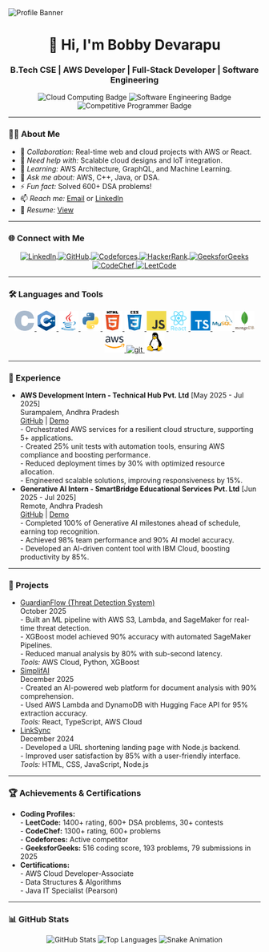 <!DOCTYPE html>
<html lang="en">
<head>
  <meta charset="UTF-8">
  <meta name="viewport" content="width=device-width, initial-scale=1.0">
  <link href="https://fonts.googleapis.com/css2?family=Poppins:wght@300;400;600&display=swap" rel="stylesheet">
</head>
<body>
  <img src="https://via.placeholder.com/900x200?text=Bobby+Devarapu+Profile+Banner" alt="Profile Banner" class="profile-banner" onerror="this.style.display='none';">
  <h1 align="center">👋 Hi, I'm Bobby Devarapu</h1>
  <h3 align="center">B.Tech CSE | AWS Developer | Full-Stack Developer | Software Engineering</h3>

  <div class="badges" align="center">
    <img src="https://img.shields.io/badge/Cloud%20Computing-AWS%20%26%20Full--Stack-blue?style=for-the-badge" alt="Cloud Computing Badge">
    <img src="https://img.shields.io/badge/Software%20Engineering-C%2B%2B%20%26%20Java-brightgreen?style=for-the-badge" alt="Software Engineering Badge">
    <img src="https://img.shields.io/badge/Competitive%20Programmer-LeetCode%201400%2B-orange?style=for-the-badge" alt="Competitive Programmer Badge">
  </div>

  <hr>

  <div class="about">
    <h3 class="section-title">👨‍💻 About Me</h3>
    <ul>
      <li>👯 <em>Collaboration:</em> Real-time web and cloud projects with AWS or React.</li>
      <li>🤝 <em>Need help with:</em> Scalable cloud designs and IoT integration.</li>
      <li>🌱 <em>Learning:</em> AWS Architecture, GraphQL, and Machine Learning.</li>
      <li>💬 <em>Ask me about:</em> AWS, C++, Java, or DSA.</li>
      <li>⚡ <em>Fun fact:</em> Solved 600+ DSA problems!</li>
      <li>📫 <em>Reach me:</em> <a href="mailto:bobbyd9676@gmail.com">Email</a> or <a href="https://www.linkedin.com/in/bobbydevarapu/">LinkedIn</a></li>
      <li>📄 <em>Resume:</em> <a href="https://drive.google.com/file/d/1-abc123xyz/view?usp=sharing">View</a> <!-- Replace with your actual resume link --></li>
    </ul>
  </div>

  <hr>

  <div class="connect">
    <h3 class="section-title">🌐 Connect with Me</h3>
    <div align="center">
      <a href="https://www.linkedin.com/in/bobby-devarapu-43874a2ab/" target="_blank">
        <img align="center" src="https://raw.githubusercontent.com/rahuldkjain/github-profile-readme-generator/master/src/images/icons/Social/linked-in-alt.svg" alt="LinkedIn" height="32" width="42" />
      </a>
      <a href="https://github.com/bobbydevarapu" target="_blank">
        <img align="center" src="https://raw.githubusercontent.com/rahuldkjain/github-profile-readme-generator/master/src/images/icons/Social/github.svg" alt="GitHub" height="32" width="42" />
      </a>
      <a href="https://codeforces.com/profile/Bobby_01" target="_blank">
        <img align="center" src="https://raw.githubusercontent.com/rahuldkjain/github-profile-readme-generator/master/src/images/icons/Social/codeforces.svg" alt="Codeforces" height="32" width="42" />
      </a>
      <a href="https://www.hackerrank.com/profile/bobbyd9676" target="_blank">
        <img align="center" src="https://raw.githubusercontent.com/rahuldkjain/github-profile-readme-generator/master/src/images/icons/Social/hackerrank.svg" alt="HackerRank" height="32" width="42" />
      </a>
      <a href="https://www.geeksforgeeks.org/user/bobbydz1hq/" target="_blank">
        <img align="center" src="https://raw.githubusercontent.com/rahuldkjain/github-profile-readme-generator/master/src/images/icons/Social/geeks-for-geeks.svg" alt="GeeksforGeeks" height="32" width="42" />
      </a>
      <a href="https://www.codechef.com/users/bbydevarapu" target="_blank">
        <img align="center" src="https://cdn.jsdelivr.net/npm/simple-icons@latest/icons/codechef.svg" alt="CodeChef" height="32" width="42" />
      </a>
      <a href="https://leetcode.com/u/bobbydevarapu" target="_blank">
        <img align="center" src="https://raw.githubusercontent.com/rahuldkjain/github-profile-readme-generator/master/src/images/icons/Social/leet-code.svg" alt="LeetCode" height="32" width="42" />
      </a>
    </div>
  </div>

  <hr>

  <div class="tools">
    <h3 class="section-title">🛠 Languages and Tools</h3>
    <div align="center">
      <a href="https://www.cprogramming.com/" target="_blank" rel="noreferrer">
        <img src="https://raw.githubusercontent.com/devicons/devicon/master/icons/c/c-original.svg" alt="c" width="40" height="40" />
      </a>
      <a href="https://www.w3schools.com/cpp/" target="_blank" rel="noreferrer">
        <img src="https://raw.githubusercontent.com/devicons/devicon/master/icons/cplusplus/cplusplus-original.svg" alt="cplusplus" width="40" height="40" />
      </a>
      <a href="https://www.java.com" target="_blank" rel="noreferrer">
        <img src="https://raw.githubusercontent.com/devicons/devicon/master/icons/java/java-original.svg" alt="java" width="40" height="40" />
      </a>
      <a href="https://www.python.org" target="_blank" rel="noreferrer">
        <img src="https://raw.githubusercontent.com/devicons/devicon/master/icons/python/python-original.svg" alt="python" width="40" height="40" />
      </a>
      <a href="https://www.w3.org/html/" target="_blank" rel="noreferrer">
        <img src="https://raw.githubusercontent.com/devicons/devicon/master/icons/html5/html5-original-wordmark.svg" alt="html5" width="40" height="40" />
      </a>
      <a href="https://www.w3schools.com/css/" target="_blank" rel="noreferrer">
        <img src="https://raw.githubusercontent.com/devicons/devicon/master/icons/css3/css3-original-wordmark.svg" alt="css3" width="40" height="40" />
      </a>
      <a href="https://developer.mozilla.org/en-US/docs/Web/JavaScript" target="_blank" rel="noreferrer">
        <img src="https://raw.githubusercontent.com/devicons/devicon/master/icons/javascript/javascript-original.svg" alt="javascript" width="40" height="40" />
      </a>
      <a href="https://reactjs.org/" target="_blank" rel="noreferrer">
        <img src="https://raw.githubusercontent.com/devicons/devicon/master/icons/react/react-original-wordmark.svg" alt="react" width="40" height="40" />
      </a>
      <a href="https://www.typescriptlang.org/" target="_blank" rel="noreferrer">
        <img src="https://raw.githubusercontent.com/devicons/devicon/master/icons/typescript/typescript-original.svg" alt="typescript" width="40" height="40" />
      </a>
      <a href="https://www.mysql.com/" target="_blank" rel="noreferrer">
        <img src="https://raw.githubusercontent.com/devicons/devicon/master/icons/mysql/mysql-original-wordmark.svg" alt="mysql" width="40" height="40" />
      </a>
      <a href="https://www.mongodb.com/" target="_blank" rel="noreferrer">
        <img src="https://raw.githubusercontent.com/devicons/devicon/master/icons/mongodb/mongodb-original-wordmark.svg" alt="mongodb" width="40" height="40" />
      </a>
      <a href="https://aws.amazon.com" target="_blank" rel="noreferrer">
        <img src="https://raw.githubusercontent.com/devicons/devicon/master/icons/amazonwebservices/amazonwebservices-original-wordmark.svg" alt="aws" width="40" height="40" />
      </a>
      <a href="https://git-scm.com/" target="_blank" rel="noreferrer">
        <img src="https://www.vectorlogo.zone/logos/git-scm/git-scm-icon.svg" alt="git" width="40" height="40" />
      </a>
      <a href="https://www.linux.org/" target="_blank" rel="noreferrer">
        <img src="https://raw.githubusercontent.com/devicons/devicon/master/icons/linux/linux-original.svg" alt="linux" width="40" height="40" />
      </a>
    </div>
  </div>

  <hr>

  <div class="experience">
    <h3 class="section-title">🌟 Experience</h3>
    <ul>
      <li>
        <strong>AWS Development Intern - Technical Hub Pvt. Ltd</strong> [May 2025 - Jul 2025]<br>
        Surampalem, Andhra Pradesh<br>
        <a href="https://github.com/bobbydevarapu/AWS-Projects">GitHub</a> | <a href="https://your-demo-link">Demo</a><br>
        - Orchestrated AWS services for a resilient cloud structure, supporting 5+ applications.<br>
        - Created 25% unit tests with automation tools, ensuring AWS compliance and boosting performance.<br>
        - Reduced deployment times by 30% with optimized resource allocation.<br>
        - Engineered scalable solutions, improving responsiveness by 15%.
      </li>
      <li>
        <strong>Generative AI Intern - SmartBridge Educational Services Pvt. Ltd</strong> [Jun 2025 - Jul 2025]<br>
        Remote, Andhra Pradesh<br>
        <a href="https://github.com/bobbydevarapu/GenAI-Projects">GitHub</a> | <a href="https://your-demo-link">Demo</a><br>
        - Completed 100% of Generative AI milestones ahead of schedule, earning top recognition.<br>
        - Achieved 98% team performance and 90% AI model accuracy.<br>
        - Developed an AI-driven content tool with IBM Cloud, boosting productivity by 85%.
      </li>
    </ul>
  </div>

  <hr>

  <div class="projects">
    <h3 class="section-title">🚀 Projects</h3>
    <ul>
      <li>
        <a href="https://github.com/bobbydevarapu/GuardianFlow">GuardianFlow (Threat Detection System)</a><br>
        October 2025<br>
        - Built an ML pipeline with AWS S3, Lambda, and SageMaker for real-time threat detection.<br>
        - XGBoost model achieved 90% accuracy with automated SageMaker Pipelines.<br>
        - Reduced manual analysis by 80% with sub-second latency.<br>
        <em>Tools:</em> AWS Cloud, Python, XGBoost
      </li>
      <li>
        <a href="https://github.com/bobbydevarapu/SimplifAI">SimplifAI</a><br>
        December 2025<br>
        - Created an AI-powered web platform for document analysis with 90% comprehension.<br>
        - Used AWS Lambda and DynamoDB with Hugging Face API for 95% extraction accuracy.<br>
        <em>Tools:</em> React, TypeScript, AWS Cloud
      </li>
      <li>
        <a href="https://github.com/bobbydevarapu/LinkSync">LinkSync</a><br>
        December 2024<br>
        - Developed a URL shortening landing page with Node.js backend.<br>
        - Improved user satisfaction by 85% with a user-friendly interface.<br>
        <em>Tools:</em> HTML, CSS, JavaScript, Node.js
      </li>
    </ul>
  </div>

  <hr>

  <div class="achievements">
    <h3 class="section-title">🏆 Achievements & Certifications</h3>
    <ul>
      <li><strong>Coding Profiles:</strong><br>
        - <strong>LeetCode:</strong> 1400+ rating, 600+ DSA problems, 30+ contests<br>
        - <strong>CodeChef:</strong> 1300+ rating, 600+ problems<br>
        - <strong>Codeforces:</strong> Active competitor<br>
        - <strong>GeeksforGeeks:</strong> 516 coding score, 193 problems, 79 submissions in 2025
      </li>
      <li><strong>Certifications:</strong><br>
        - AWS Cloud Developer-Associate<br>
        - Data Structures & Algorithms<br>
        - Java IT Specialist (Pearson)<br>
      </li>
    </ul>
  </div>

  <hr>

  <div class="stats">
    <h3 class="section-title">📊 GitHub Stats</h3>
    <div align="center">
      <img src="https://github-readme-stats.vercel.app/api?username=bobbydevarapu&show_icons=true&theme=dracula&hide_border=true" alt="GitHub Stats" />
      <img src="https://github-readme-stats.vercel.app/api/top-langs/?username=bobbydevarapu&layout=compact&theme=dracula&hide_border=true" alt="Top Languages" />
      <img src="https://github.com/bobbydevarapu/bobbydevarapu/blob/output/dist/github-snake-dark.svg" alt="Snake Animation" />
    </div>
  </div>
</body>
</html>
